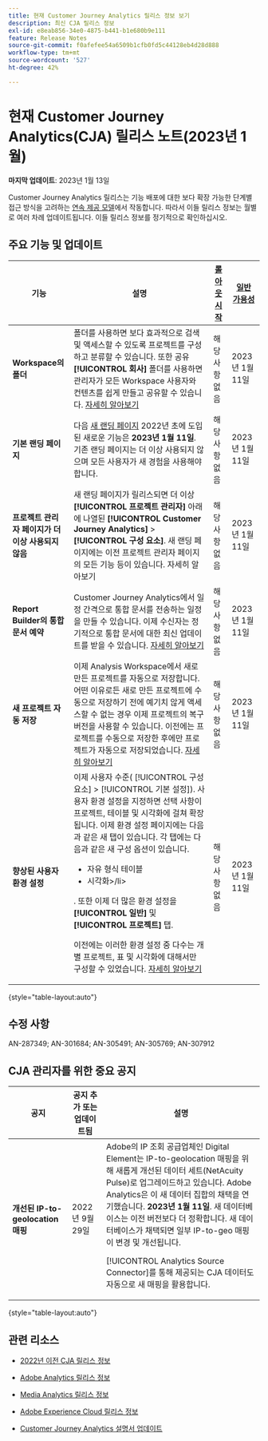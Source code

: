 ```yaml
---
title: 현재 Customer Journey Analytics 릴리스 정보 보기
description: 최신 CJA 릴리스 정보
exl-id: e8eab856-34e0-4875-b441-b1e680b9e111
feature: Release Notes
source-git-commit: f0afefee54a6509b1cfb0fd5c44128eb4d28d888
workflow-type: tm+mt
source-wordcount: '527'
ht-degree: 42%

---
```


# 현재 Customer Journey Analytics(CJA) 릴리스 노트(2023년 1월)

**마지막 업데이트**: 2023년 1월 13일

Customer Journey Analytics 릴리스는 기능 배포에 대한 보다 확장 가능한 단계별 접근 방식을 고려하는 [연속 제공 모델](releases.md)에서 작동합니다. 따라서 이들 릴리스 정보는 월별로 여러 차례 업데이트됩니다. 이들 릴리스 정보를 정기적으로 확인하십시오.

## 주요 기능 및 업데이트

| 기능 | 설명 | [롤아웃 시작](/help/release-notes/releases.md) | [일반 가용성](/help/release-notes/releases.md) |
| ----------- | ---------- | ----- | --- |
| **Workspace의 폴더** | 폴더를 사용하면 보다 효과적으로 검색 및 액세스할 수 있도록 프로젝트를 구성하고 분류할 수 있습니다. 또한 공유 **[!UICONTROL 회사]** 폴더를 사용하면 관리자가 모든 Workspace 사용자와 컨텐츠를 쉽게 만들고 공유할 수 있습니다. [자세히 알아보기](https://experienceleague.adobe.com/docs/analytics/analyze/analysis-workspace/build-workspace-project/workspace-folders/about-folders.html) | 해당 사항 없음 | 2023년 1월 11일 |
| **기본 랜딩 페이지** | 다음 [새 랜딩 페이지](/help/getting-started/landing.md) 2022년 초에 도입된 새로운 기능은 **2023년 1월 11일**. 기존 랜딩 페이지는 더 이상 사용되지 않으며 모든 사용자가 새 경험을 사용해야 합니다. | 해당 사항 없음 | 2023년 1월 11일 |
| **프로젝트 관리자 페이지가 더 이상 사용되지 않음** | 새 랜딩 페이지가 릴리스되면 더 이상 **[!UICONTROL 프로젝트 관리자]** 아래에 나열된 **[!UICONTROL Customer Journey Analytics]** > **[!UICONTROL 구성 요소]**. 새 랜딩 페이지에는 이전 프로젝트 관리자 페이지의 모든 기능 등이 있습니다. 자세히 알아보기 | 해당 사항 없음 | 2023년 1월 11일 |
| **Report Builder의 통합 문서 예약** | Customer Journey Analytics에서 일정 간격으로 통합 문서를 전송하는 일정을 만들 수 있습니다. 이제 수신자는 정기적으로 통합 문서에 대한 최신 업데이트를 받을 수 있습니다. [자세히 알아보기](https://experienceleague.adobe.com/docs/analytics-platform/using/cja-reportbuilder/schedule-reportbuilder.html) | 해당 사항 없음 | 2023년 1월 11일 |
| **새 프로젝트 자동 저장** | 이제 Analysis Workspace에서 새로 만든 프로젝트를 자동으로 저장합니다. 어떤 이유로든 새로 만든 프로젝트에 수동으로 저장하기 전에 예기치 않게 액세스할 수 없는 경우 이제 프로젝트의 복구 버전을 사용할 수 있습니다. 이전에는 프로젝트를 수동으로 저장한 후에만 프로젝트가 자동으로 저장되었습니다. [자세히 알아보기](/help/analysis-workspace/build-workspace-project/save-projects.md) | 해당 사항 없음 | 2023년 1월 11일 |
| **향상된 사용자 환경 설정** | 이제 사용자 수준( [!UICONTROL 구성 요소] > [!UICONTROL 기본 설정]). 사용자 환경 설정을 지정하면 선택 사항이 프로젝트, 테이블 및 시각화에 걸쳐 확장됩니다. 이제 환경 설정 페이지에는 다음과 같은 새 탭이 있습니다. 각 탭에는 다음과 같은 새 구성 옵션이 있습니다.<ul><li>자유 형식 테이블</li><li>시각화>/li></ul>. 또한 이제 더 많은 환경 설정을 **[!UICONTROL 일반]** 및 **[!UICONTROL 프로젝트]** 탭.<p>이전에는 이러한 환경 설정 중 다수는 개별 프로젝트, 표 및 시각화에 대해서만 구성할 수 있었습니다. [자세히 알아보기](/help/analysis-workspace/user-preferences.md) | 해당 사항 없음 | 2023년 1월 11일 |

{style=&quot;table-layout:auto&quot;}

## 수정 사항

AN-287349; AN-301684; AN-305491; AN-305769; AN-307912

## CJA 관리자를 위한 중요 공지

| 공지 | 공지 추가 또는 업데이트됨 | 설명 |
| --- | --- | --- |
| **개선된 IP-to-geolocation 매핑** | 2022년 9월 29일 | Adobe의 IP 조회 공급업체인 Digital Element는 IP-to-geolocation 매핑을 위해 새롭게 개선된 데이터 세트(NetAcuity Pulse)로 업그레이드하고 있습니다. Adobe Analytics은 이 새 데이터 집합의 채택을 연기했습니다. **2023년 1월 11일**. 새 데이터베이스는 이전 버전보다 더 정확합니다. 새 데이터베이스가 채택되면 일부 IP-to-geo 매핑이 변경 및 개선됩니다.<p> [!UICONTROL Analytics Source Connector]를 통해 제공되는 CJA 데이터도 자동으로 새 매핑을 활용합니다. |

{style=&quot;table-layout:auto&quot;}


## 관련 리소스

* [2022년 이전 CJA 릴리스 정보](/help/release-notes/2022.md)

* [Adobe Analytics 릴리스 정보](https://experienceleague.adobe.com/docs/analytics/release-notes/latest.html?lang=ko-KR)

* [Media Analytics 릴리스 정보](https://experienceleague.adobe.com/docs/media-analytics/using/additional-resources/release-notes.html?lang=ko-KR)

* [Adobe Experience Cloud 릴리스 정보](https://experienceleague.adobe.com/docs/release-notes/experience-cloud/current.html?lang=ko-KR)

* [Customer Journey Analytics 설명서 업데이트](/help/release-notes/doc-changes.md)
